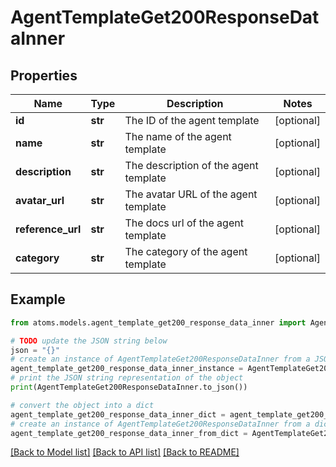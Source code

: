 # AgentTemplateGet200ResponseDataInner


## Properties

Name | Type | Description | Notes
------------ | ------------- | ------------- | -------------
**id** | **str** | The ID of the agent template | [optional] 
**name** | **str** | The name of the agent template | [optional] 
**description** | **str** | The description of the agent template | [optional] 
**avatar_url** | **str** | The avatar URL of the agent template | [optional] 
**reference_url** | **str** | The docs url of the agent template | [optional] 
**category** | **str** | The category of the agent template | [optional] 

## Example

```python
from atoms.models.agent_template_get200_response_data_inner import AgentTemplateGet200ResponseDataInner

# TODO update the JSON string below
json = "{}"
# create an instance of AgentTemplateGet200ResponseDataInner from a JSON string
agent_template_get200_response_data_inner_instance = AgentTemplateGet200ResponseDataInner.from_json(json)
# print the JSON string representation of the object
print(AgentTemplateGet200ResponseDataInner.to_json())

# convert the object into a dict
agent_template_get200_response_data_inner_dict = agent_template_get200_response_data_inner_instance.to_dict()
# create an instance of AgentTemplateGet200ResponseDataInner from a dict
agent_template_get200_response_data_inner_from_dict = AgentTemplateGet200ResponseDataInner.from_dict(agent_template_get200_response_data_inner_dict)
```
[[Back to Model list]](../README.md#documentation-for-models) [[Back to API list]](../README.md#documentation-for-api-endpoints) [[Back to README]](../README.md)


